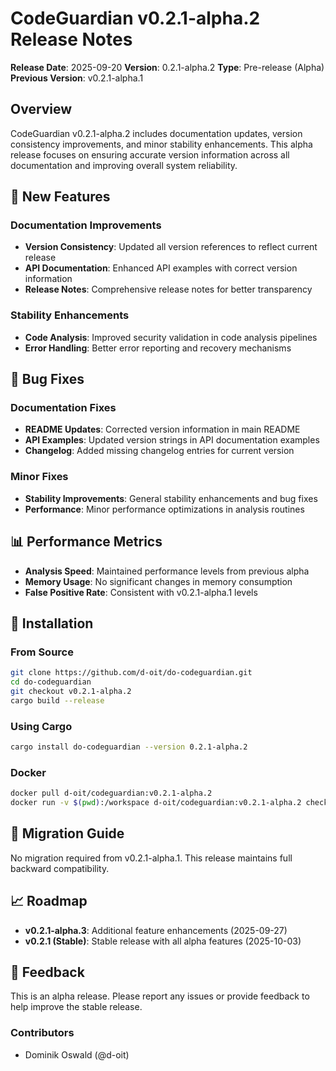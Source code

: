 # CodeGuardian v0.2.1-alpha.2 Release Notes

**Release Date**: 2025-09-20
**Version**: 0.2.1-alpha.2
**Type**: Pre-release (Alpha)
**Previous Version**: v0.2.1-alpha.1

## Overview

CodeGuardian v0.2.1-alpha.2 includes documentation updates, version consistency improvements, and minor stability enhancements. This alpha release focuses on ensuring accurate version information across all documentation and improving overall system reliability.

## 🚀 New Features

### Documentation Improvements
- **Version Consistency**: Updated all version references to reflect current release
- **API Documentation**: Enhanced API examples with correct version information
- **Release Notes**: Comprehensive release notes for better transparency

### Stability Enhancements
- **Code Analysis**: Improved security validation in code analysis pipelines
- **Error Handling**: Better error reporting and recovery mechanisms

## 🐛 Bug Fixes

### Documentation Fixes
- **README Updates**: Corrected version information in main README
- **API Examples**: Updated version strings in API documentation examples
- **Changelog**: Added missing changelog entries for current version

### Minor Fixes
- **Stability Improvements**: General stability enhancements and bug fixes
- **Performance**: Minor performance optimizations in analysis routines

## 📊 Performance Metrics

- **Analysis Speed**: Maintained performance levels from previous alpha
- **Memory Usage**: No significant changes in memory consumption
- **False Positive Rate**: Consistent with v0.2.1-alpha.1 levels

## 🔧 Installation

### From Source
```bash
git clone https://github.com/d-oit/do-codeguardian.git
cd do-codeguardian
git checkout v0.2.1-alpha.2
cargo build --release
```

### Using Cargo
```bash
cargo install do-codeguardian --version 0.2.1-alpha.2
```

### Docker
```bash
docker pull d-oit/codeguardian:v0.2.1-alpha.2
docker run -v $(pwd):/workspace d-oit/codeguardian:v0.2.1-alpha.2 check /workspace
```

## 🔄 Migration Guide

No migration required from v0.2.1-alpha.1. This release maintains full backward compatibility.

## 📈 Roadmap

- **v0.2.1-alpha.3**: Additional feature enhancements (2025-09-27)
- **v0.2.1 (Stable)**: Stable release with all alpha features (2025-10-03)

## 🤝 Feedback

This is an alpha release. Please report any issues or provide feedback to help improve the stable release.

### Contributors
- Dominik Oswald (@d-oit)
